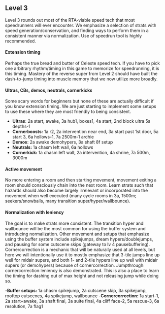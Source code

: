 ## Level 3

Level 3 rounds out most of the RTA-viable speed tech that most speedrunners will ever encounter. We emphasize a selection of strats with speed generation/conservation, and finding ways to perform them in a consistent manner via normalization. Use of speedrun tool is highly recommended.

#### Extension timing  
Perhaps the true bread and butter of Celeste speed tech. If you have to pick one arbitrary rhythm/timing in this game to memorize for speedrunning, it is this timing. Mastery of the reverse super from Level 2 should have built the dash-to-jump timing into muscle memory that we now utilize more broadly.

#### Ultras, CBs, demos, neutrals, cornerkicks  
Some scary words for beginners but none of these are actually difficult if you know extension timing. We are just starting to implement some setups to use these where they are most friendly to being consistent.

- **Ultras:** 2a start, awake, 3a hub1, boxes1, 4a start, 2nd block ultra 5a depths-1
- **Cornerboosts:** 1a r2, 2a intervention near end, 3a start past 1st door, 5a start 3, 6a hollows-1, 7a 2500m-1 archie
- **Demos:** 2a awake demohypers, 3a shaft 8f setup
- **Neutrals:** 1a chasm left wall, 6a hollows
- **Cornerkick:** 1a chasm left wall, 2a intervention, 4a shrine, 7a 500m, 3000m

#### Active movement  
No more entering a room and then starting movement, movement exiting a room should consciously chain into the next room. Learn strats such that hazards should also become largely irrelevant or incorporated into the movement when well executed (many cycle rooms in 3a, 1500m; seekers/snowballs, many transition super/hyper/wallbounce).

#### Normalization with leniency  
The goal is to make strats more consistent. The transition hyper and wallbounce will be the most common for using the buffer system and introducing normalization. Other movement and setups that emphasize using the buffer system include spikejumps, dream hypers/doublejumps, and pausing for some cutscene skips (gateway to lv 4 pausebuffering).  
Cornercorrection is a mechanic that will be naturally used at all levels, but here we will intentionally use it to mostly emphasize that 3-tile jumps line up well for midair supers, and both 1- and 2-tile hypers line up well with midair supers (or demohypers) because of cornercorrection. Jumpthrough cornercorrection leniency is also demonstrated. This is also a place to learn the timing for dashing out of max height and not releasing jump while doing so.

-**Buffer setups:** 1a chasm spikejump, 2a cutscene skip, 3a spikejump, rooftop cutscenes, 4a spikejump, wallbounce
-**Cornercorrection:** 1a start-1, 2a start+awake, 3a shaft final, 3a suite final, 4a cliff face-2, 5a rescue-3, 6a resolution, 7a flag1
